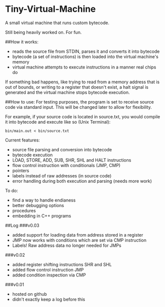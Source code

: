 Tiny-Virtual-Machine
====================

A small virtual machine that runs custom bytecode.

Still being heavily worked on. For fun.

##How it works:
- reads the source file from STDIN, parses it and converts it into bytecode
- bytecode (a set of instructions) is then loaded into the virtual machine's memory
- virtual machine attempts to execute instructions in a manner real chips do

If something bad happens, like trying to read from a memory address that is out of bounds, or writing to a register that doesn't exist, a halt signal is generated and the virtual machine stops bytecode execution.

##How to use:
For testing purposes, the program is set to receive source code via standard input. This will be changed later to allow for flexibility.

For example, if your source code is located in source.txt, you would compile it into bytecode and execute like so (Unix Terminal):
```
bin/main.out < bin/source.txt
```

Current features:
- source file parsing and conversion into bytecode
- bytecode execution
- LOAD, STORE, ADD, SUB, SHR, SHL and HALT instructions
- flow control instruction with conditionals (JMP, CMP)
- pointers
- labels instead of raw addresses (in source code)
- error handling during both execution and parsing (needs more work)

To do:
- find a way to handle endianess
- better debugging options
- procedures
- embedding in C++ programs

##Log
###v0.03
- added support for loading data from address stored in a register
- JMP now works with conditions which are set via CMP instruction
- Labels! Raw address data no longer needed for JMPs

###v0.02
- added register shifting instructions SHR and SHL
- added flow control instruction JMP
- added condition inspection via CMP

###v0.01
- hosted on github
- didn't exactly keep a log before this

